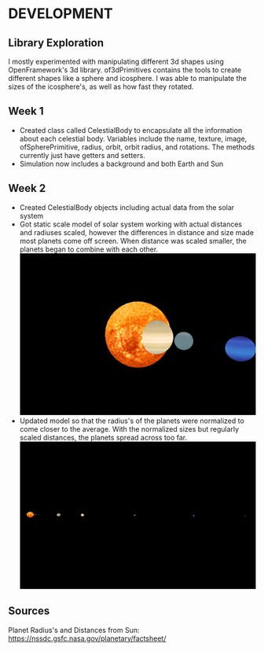 # DEVELOPMENT

## Library Exploration
I mostly experimented with manipulating different 3d shapes using OpenFramework's 3d library. of3dPrimitives contains the tools to create different shapes like a sphere and icosphere. I was able to manipulate the sizes of the icosphere's, as well as how fast they rotated.

## Week 1
- Created class called CelestialBody to encapsulate all the information about each celestial body. Variables include the name, texture, image, ofSpherePrimitive, radius, orbit, orbit radius, and rotations. The methods currently just have getters and setters.
- Simulation now includes a background and both Earth and Sun

## Week 2
- Created CelestialBody objects including actual data from the solar system
- Got static scale model of solar system working with actual distances and radiuses scaled, however the differences in distance and size made most planets come off screen. When distance was scaled smaller, the planets began to combine with each other.
![scaled system errors](ScalingIssue.png)
- Updated model so that the radius's of the planets were normalized to come closer to the average. With the normalized sizes but regularly scaled distances, the planets spread across too far.
![distance scaling issues](NormalizedSizeDistanceUnscaled.png)



## Sources
Planet Radius's and Distances from Sun: https://nssdc.gsfc.nasa.gov/planetary/factsheet/

